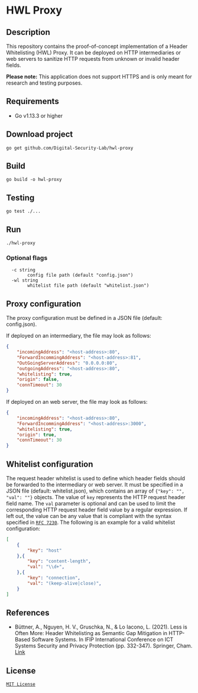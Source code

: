 # HWL Proxy

## Description
This repository contains the proof-of-concept implementation of a Header Whitelisting (HWL) Proxy. It can be deployed on HTTP intermediaries or web servers to sanitize HTTP requests from unknown or invalid header fields.

**Please note:** This application does not support HTTPS and is only meant for research and testing purposes.

## Requirements
- Go v1.13.3 or higher

## Download project
```
go get github.com/Digital-Security-Lab/hwl-proxy
```

## Build
```
go build -o hwl-proxy
```

## Testing
```
go test ./...
```

## Run
```
./hwl-proxy
```

### Optional flags
```
  -c string
        config file path (default "config.json")
  -wl string
        whitelist file path (default "whitelist.json")
```

## Proxy configuration

The proxy configuration must be defined in a JSON file (default: config.json).

If deployed on an intermediary, the file may look as follows:
```json
{
    "incomingAddress": "<host-address>:80",
    "ForwardIncommingAddress": "<host-address>:81",
    "OutGoingServerAddress": "0.0.0.0:80",
    "outgoingAddress": "<host-address>:80",
    "whitelisting": true,
    "origin": false,
    "connTimeout": 30
}
```
If deployed on an web server, the file may look as follows:
```json
{
    "incomingAddress": "<host-address>:80",
    "ForwardIncommingAddress": "<host-address>:3000",
    "whitelisting": true,
    "origin": true,
    "connTimeout": 30
}
```

## Whitelist configuration
The request header whitelist is used to define which header fields should be forwarded to the intermediary or web server. It must be specified in a JSON file (default: whitelist.json), which contains an array of `{"key": "", "val": ""}` objects. The value of `key` represents the HTTP request header field name. The `val` parameter is optional and can be used to limit the corresponding HTTP request header field value by a regular expression. If left out, the value can be any value that is compliant with the syntax specified in [`RFC 7230`](https://tools.ietf.org/html/rfc7230). The following is an example for a valid whitelist configuration:
```json
[
    {
        "key": "host"
    },{
        "key": "content-length",
        "val": "\\d+",
    },{
        "key": "connection",
        "val": "(keep-alive|close)",
    }
]
```
## References
- Büttner, A., Nguyen, H. V., Gruschka, N., & Lo Iacono, L. (2021). Less is Often More: Header Whitelisting as Semantic Gap Mitigation in HTTP-Based Software Systems. In IFIP International Conference on ICT Systems Security and Privacy Protection (pp. 332-347). Springer, Cham. [Link](https://link.springer.com/chapter/10.1007/978-3-030-78120-0_22)

## License
[`MIT License`](https://github.com/Digital-Security-Lab/hwl-proxy/blob/master/LICENSE)
